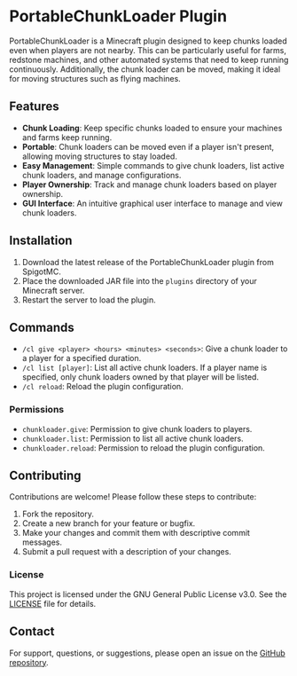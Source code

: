 
# PortableChunkLoader Plugin

PortableChunkLoader is a Minecraft plugin designed to keep chunks loaded even when players are not nearby. This can be particularly useful for farms, redstone machines, and other automated systems that need to keep running continuously. Additionally, the chunk loader can be moved, making it ideal for moving structures such as flying machines.

## Features

- **Chunk Loading**: Keep specific chunks loaded to ensure your machines and farms keep running.
- **Portable**: Chunk loaders can be moved even if a player isn't present, allowing moving structures to stay loaded.
- **Easy Management**: Simple commands to give chunk loaders, list active chunk loaders, and manage configurations.
- **Player Ownership**: Track and manage chunk loaders based on player ownership.
- **GUI Interface**: An intuitive graphical user interface to manage and view chunk loaders.

## Installation
1. Download the latest release of the PortableChunkLoader plugin from SpigotMC.
2. Place the downloaded JAR file into the `plugins` directory of your Minecraft server.
3. Restart the server to load the plugin.

## Commands
- `/cl give <player> <hours> <minutes> <seconds>`: Give a chunk loader to a player for a specified duration.
- `/cl list [player]`: List all active chunk loaders. If a player name is specified, only chunk loaders owned by that player will be listed.
- `/cl reload`: Reload the plugin configuration.
### Permissions
- `chunkloader.give`: Permission to give chunk loaders to players.
- `chunkloader.list`: Permission to list all active chunk loaders.
- `chunkloader.reload`: Permission to reload the plugin configuration.


## Contributing

Contributions are welcome! Please follow these steps to contribute:

1. Fork the repository.
2. Create a new branch for your feature or bugfix.
3. Make your changes and commit them with descriptive commit messages.
4. Submit a pull request with a description of your changes.

### License

This project is licensed under the GNU General Public License v3.0. See the [LICENSE](LICENSE) file for details.

## Contact

For support, questions, or suggestions, please open an issue on the [GitHub repository](https://github.com/OkinawaBoss/portablechunkloader/issues).
